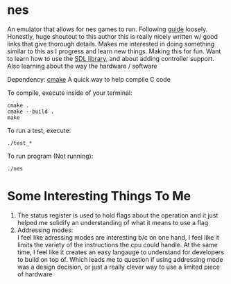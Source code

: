 # nes
An emulator that allows for nes games to run. Following [guide](https://bugzmanov.github.io/nes_ebook/chapter_1.html) loosely.
  Honestly, huge shoutout to this author this is really nicely written w/ good links that give thorough details. Makes me interested in doing something
  similar to this as I progress and learn new things.
Making this for fun. Want to learn how to use the [SDL library](https://www.libsdl.org), and about adding controller support.
Also learning about the way the hardware / software



Dependency: [cmake](https://cmake.org/install/)
  A quick way to help compile C code
  
To compile, execute inside of your terminal:
```
cmake .
cmake --build .
make
```

To run a test, execute:
```
./test_*
```

To run program (Not running):
```
./nes
```

# Some Interesting Things To Me
1. The status register is used to hold flags about the operation and it just helped me solidify an understanding of what it means to use a flag
2. Addressing modes:<br>
  I feel like adressing modes are interesting b/c on one hand, I feel like it limits the variety of the instructions the cpu could handle.
  At the same time, I feel like it creates an easy langauge to understand for developers to build on top of.
    Which leads me to question if using addressing mode was a design decision, or just a really clever way to use a limited piece of hardware
